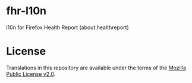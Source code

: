 # fhr-l10n
l10n for Firefox Health Report (about:healthreport)

# License
Translations in this repository are available under the terms of the [Mozilla Public License v2.0](http://www.mozilla.org/MPL/2.0/).

